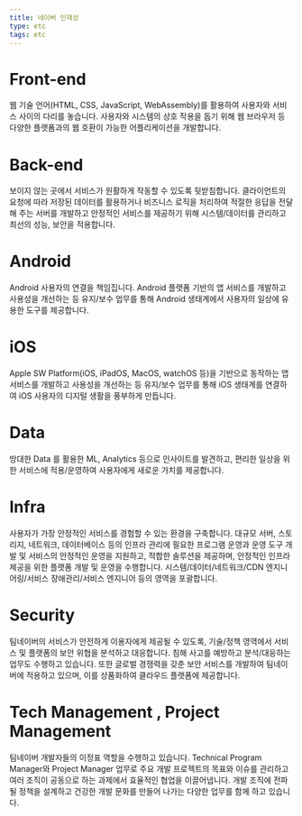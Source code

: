 ```yaml
---
title: 네이버 인재상
type: etc
tags: etc
---
```


# Front-end

웹 기술 언어(HTML, CSS, JavaScript, WebAssembly)를 활용하여 사용자와 서비스 사이의 다리를 놓습니다.
사용자와 시스템의 상호 작용을 돕기 위해 웹 브라우저 등 다양한 플랫폼과의 웹 호환이 가능한 어플리케이션을 개발합니다.

# Back-end

보이지 않는 곳에서 서비스가 원활하게 작동할 수 있도록 뒷받침합니다.
클라이언트의 요청에 따라 저장된 데이터를 활용하거나 비즈니스 로직을 처리하여 적절한 응답을 전달해 주는 서버를
개발하고 안정적인 서비스를 제공하기 위해 시스템/데이터를 관리하고 최선의 성능, 보안을 적용합니다.

# Android

Android 사용자의 연결을 책임집니다. Android 플랫폼 기반의 앱 서비스를 개발하고 사용성을 개선하는 등
유지/보수 업무를 통해 Android 생태계에서 사용자의 일상에 유용한 도구를 제공합니다.

# iOS

Apple SW Platform(iOS, iPadOS, MacOS, watchOS 등)을 기반으로 동작하는 앱 서비스를 개발하고 사용성을
개선하는 등 유지/보수 업무를 통해 iOS 생태계를 연결하여 iOS 사용자의 디지털 생활을 풍부하게 만듭니다.

# Data

방대한 Data 를 활용한 ML, Analytics 등으로 인사이트를 발견하고, 편리한 일상을 위한 서비스에 적용/운영하여
사용자에게 새로운 가치를 제공합니다.

# Infra

사용자가 가장 안정적인 서비스를 경험할 수 있는 환경을 구축합니다.
대규모 서버, 스토리지, 네트워크, 데이터베이스 등의 인프라 관리에 필요한 프로그램 운영과 운영 도구 개발 및 서비스의 안정적인 운영을 지원하고, 적합한 솔루션을 제공하며, 안정적인 인프라 제공을 위한 플랫폼 개발 및 운영을 수행합니다. 시스템/데이터/네트워크/CDN 엔지니어링/서비스 장애관리/서비스 엔지니어 등의 영역을 포괄합니다.

# Security


팀네이버의 서비스가 안전하게 이용자에게 제공될 수 있도록, 기술/정책 영역에서 서비스 및 플랫폼의 보안 위협을 분석하고 대응합니다. 침해 사고를 예방하고 분석/대응하는 업무도 수행하고 있습니다. 또한 글로벌 경쟁력을 갖춘 보안 서비스를 개발하여 팀네이버에 적용하고 있으며, 이를 상품화하여 클라우드 플랫폼에 제공합니다.

# Tech Management , Project Management 

팀네이버 개발자들의 이정표 역할을 수행하고 있습니다. Technical Program Manager와 Project Manager 업무로 주요 개발 프로젝트의 목표와 이슈를 관리하고 여러 조직이 공동으로 하는 과제에서 효율적인 협업을 이끌어냅니다. 개발 조직에 전파될 정책을 설계하고 건강한 개발 문화를 만들어 나가는 다양한 업무를 함께 하고 있습니다.